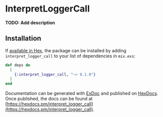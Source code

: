 # InterpretLoggerCall

**TODO: Add description**

## Installation

If [available in Hex](https://hex.pm/docs/publish), the package can be installed
by adding `interpret_logger_call` to your list of dependencies in `mix.exs`:

```elixir
def deps do
  [
    {:interpret_logger_call, "~> 0.1.0"}
  ]
end
```

Documentation can be generated with [ExDoc](https://github.com/elixir-lang/ex_doc)
and published on [HexDocs](https://hexdocs.pm). Once published, the docs can
be found at [https://hexdocs.pm/interpret_logger_call](https://hexdocs.pm/interpret_logger_call).

